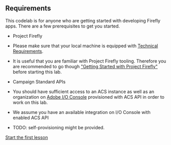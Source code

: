 ## Requirements

This codelab is for anyone who are getting started with developing Firefly apps. There are a few prerequisites to get you started.

* Project Firefly
 * Please make sure that your local machine is equipped with [Technical Requirements](https://github.com/AdobeDocs/project-firefly/blob/master/getting_started/technical_requirements.md).
 * It is useful that you are familiar with Project Firefly tooling. Therefore you are recommended to go though ["Getting Started with Project Firefly"](https://github.com/AdobeDocs/project-firefly/blob/master/getting_started/setup.md) before starting this lab.

* Campaign Standard APIs
 * You should have sufficient access to an ACS instance as well as an organization on [Adobe I/O Console](https://console.adobe.io/) provisioned with ACS API in order to work on this lab.
 * We assume you have an available integration on I/O Console with enabled ACS API
 * TODO: self-provisioning might be provided.

[Start the first lesson](/lessons/lesson1.md)